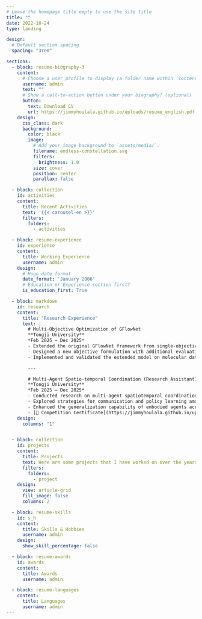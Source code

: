 ```yaml
---
# Leave the homepage title empty to use the site title
title: ""
date: 2022-10-24
type: landing

design:
  # Default section spacing
  spacing: "3rem"

sections:
  - block: resume-biography-3
    content:
      # Choose a user profile to display (a folder name within `content/authors/`)
      username: admin
      text: ""
      # Show a call-to-action button under your biography? (optional)
      button:
        text: Download CV
        url: https://jimmyhoulala.github.io/uploads/resume_english.pdf
    design:
      css_class: dark
      background:
        color: black
        image:
          # Add your image background to `assets/media/`.
          filename: endless-constellation.svg
          filters:
            brightness: 1.0
          size: cover
          position: center
          parallax: false

  - block: collection
    id: activities
    content:
      title: Recent Activities
      text: '{{< carousel-en >}}'
      filters:
        folders: 
          - activities

  - block: resume-experience
    id: experience
    content:
      title: Working Experience
      username: admin
    design:
      # Hugo date format
      date_format: 'January 2006'
      # Education or Experience section first?
      is_education_first: True

  - block: markdown
    id: research
    content:
      title: "Research Experience"
      text: |
        # Multi-Objective Optimization of GFlowNet  
        **Tongji University**  
        *Feb 2025 – Dec 2025*  
        - Extended the original GFlowNet framework from single-objective to multi-objective optimization, integrating reward, cost, and diversity objectives  
        - Designed a new objective formulation with additional evaluation metrics, applying concepts from evolutionary game theory to model trade-offs and dynamic policy updates  
        - Implemented and validated the extended model on molecular datasets, demonstrating improved sample cost and reward performance over the baseline  

        ---

        # Multi-Agent Spatio-temporal Coordination (Research Assistant)  
        **Tongji University**  
        *Feb 2025 – Dec 2025*  
        - Conducted research on multi-agent spatiotemporal coordination in embodied intelligence, with focus on collaborative perception, task planning, and motion synchronization  
        - Explored strategies for communication and policy learning among agents to enable robust cooperation for perception and prediction  
        - Enhanced the generalization capability of embodied agents across diverse domestic scenarios (e.g., autonomous driving)  
        - [📄 Competition Certificate](https://jimmyhoulala.github.io/uploads/embodied_intelligence.pdf)  
    design:
      columns: "1"


  - block: collection
    id: projects
    content:
      title: Projects
      text: Here are some projects that I have worked on over the years.
      filters:
        folders:
          - project
    design:
      view: article-grid
      fill_image: false
      columns: 2

  - block: resume-skills
    id: s_h
    content:
      title: Skills & Hobbies
      username: admin
    design:
      show_skill_percentage: false

  - block: resume-awards
    id: awards
    content:
      title: Awards
      username: admin

  - block: resume-languages
    content:
      title: Languages
      username: admin
---
```

